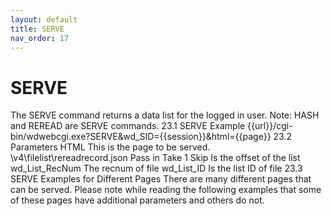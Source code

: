 ```yaml
---
layout: default
title: SERVE
nav_order: 17
---
```


#	SERVE

The SERVE command returns a data list for the logged in user. Note: HASH and REREAD are SERVE commands. 
23.1	SERVE Example
{{url}}/cgi-bin/wdwebcgi.exe?SERVE&wd_SID={{session}}&html={{page}}
23.2	Parameters
HTML
This is the page to be served.
\v4\filelist\rereadrecord.json
Pass in
Take 1
Skip
Is the offset of the list
wd_List_RecNum
	The recnum of file
wd_List_ID
Is the list ID of file
23.3	SERVE Examples for Different Pages
There are many different pages that can be served. Please note while reading the following examples that some of these pages have additional parameters and others do not.

